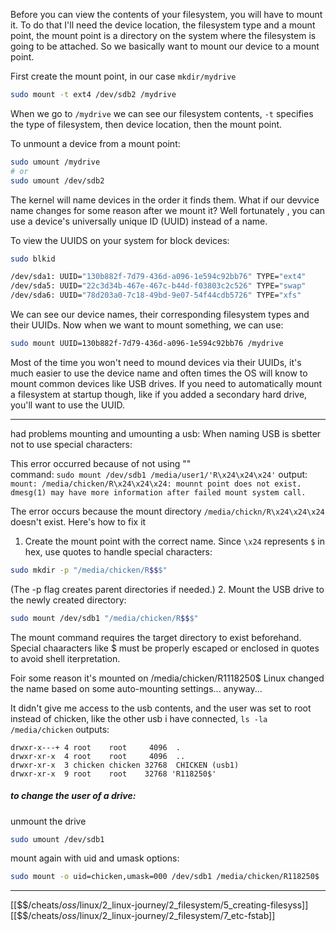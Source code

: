 Before you can view the contents of your filesystem, 
you will have to mount it. 
To do that I'll need the device location, the filesystem type and a mount point, 
the mount point is a directory on the system where the filesystem is going to be attached.
So we basically want to mount our device to a mount point. 

First create the mount point, in our case `mkdir/mydrive`

``` bash
sudo mount -t ext4 /dev/sdb2 /mydrive
```

When we go to `/mydrive` we can see our filesystem contents, 
`-t` specifies the type of filesystem, then device location, then the mount point. 

To unmount a device from a mount point:

``` bash
sudo umount /mydrive
# or
sudo umount /dev/sdb2
```

The kernel will name devices in the order it finds them. 
What if our devvice name changes for some reason after we mount it?
Well fortunately , you can use a device's universally unique ID (UUID) instead of a name.

To view the UUIDS on your system for block devices: 

``` bash
sudo blkid

/dev/sda1: UUID="130b882f-7d79-436d-a096-1e594c92bb76" TYPE="ext4" 
/dev/sda5: UUID="22c3d34b-467e-467c-b44d-f03803c2c526" TYPE="swap" 
/dev/sda6: UUID="78d203a0-7c18-49bd-9e07-54f44cdb5726" TYPE="xfs" 
```

We can see our device names, their corresponding filesystem types and their UUIDs.
Now when we want to mount something, we can use:

``` bash
sudo mount UUID=130b882f-7d79-436d-a096-1e594c92bb76 /mydrive
```

Most of the time you won't need to mound devices via their UUIDs,
it's much easier to use the device name and often times the OS
will know to mount common devices like USB drives. 
If you need to automatically mount a filesystem at startup though, 
like if you added a secondary hard drive, 
you'll want to use the UUID.

--- 
had problems mounting and umounting a usb:
When naming USB is sbetter not to use special characters:

This error occurred because of not using ""  
command: ``` sudo mount /dev/sdb1 /media/user1/'R\x24\x24\x24' ``` 
output: ``` mount: /media/chicken/R\x24\x24\x24: mounnt point does not exist. dmesg(1) may have more information after failed mount system call. ```

The error occurs because the mount directory `/media/chickn/R\x24\x24\x24` doesn't exist. 
Here's how to fix it 
1. Create the mount point with the correct name. Since `\x24` represents `$` in hex, use quotes to handle special characters:
``` bash
sudo mkdir -p "/media/chicken/R$$$"
```
(The -p flag creates parent directories if needed.)
2. Mount the USB drive to the newly created directory:
``` bash 
sudo mount /dev/sdb1 "/media/chicken/R$$$"
```
The mount command requires the target directory to exist beforehand. 
Special chaaracters like $ must be  properly escaped or enclosed in quotes to avoid shell iterpretation. 

Foir some reason it's mounted on /media/chicken/R1118250$
Linux changed the name based on some auto-mounting settings... anyway...

It didn't give me access to the usb contents, and the user was set to root instead of chicken, like the other usb i have connected, `ls -la /media/chicken` outputs:
``` 
drwxr-x---+ 4 root    root     4096  .
drwxr-xr-x  4 root    root     4096  ..
drwxr-xr-x  3 chicken chicken 32768  CHICKEN (usb1)
drwxr-xr-x  9 root    root    32768 'R118250$'
```
##### to change the user of a drive:
unmount the drive
``` bash
sudo umount /dev/sdb1 
```
mount again with uid and umask options:
``` bash
sudo mount -o uid=chicken,umask=000 /dev/sdb1 /media/chicken/R118250$
```


---
[[$$$/$cheats/$oss/$linux/2_linux-journey/2_filesystem/5_creating-filesyss]]
[[$$$/$cheats/$oss/$linux/2_linux-journey/2_filesystem/7_etc-fstab]]
